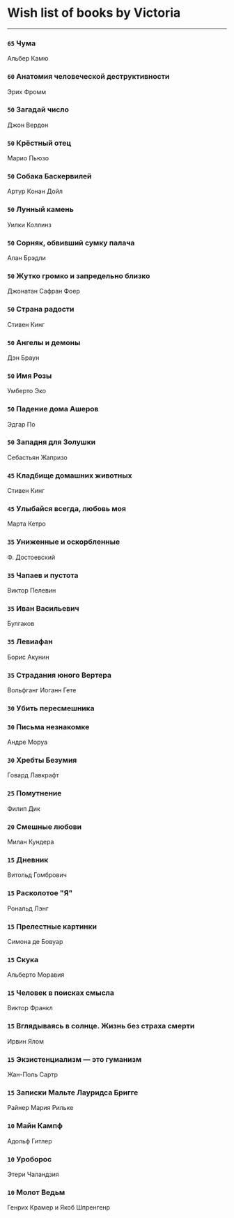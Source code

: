 # Wish list of books by Victoria
---

### `65` Чума
Альбер Камю

### `60` Анатомия человеческой деструктивности
Эрих Фромм

### `50` Загадай число
Джон Вердон

### `50` Крёстный отец
Марио Пьюзо

### `50` Собака Баскервилей
Артур Конан Дойл

### `50` Лунный камень
Уилки Коллинз

### `50` Сорняк, обвивший сумку палача
Алан Брэдли

### `50` Жутко громко и запредельно близко
Джонатан Сафран Фоер

### `50` Страна радости
Стивен Кинг

### `50` Ангелы и демоны
Дэн Браун

### `50` Имя Розы
Умберто Эко

### `50` Падение дома Ашеров
Эдгар По

### `50` Западня для Золушки
Себастьян Жапризо

### `45` Кладбище домашних животных
Стивен Кинг

### `45` Улыбайся всегда, любовь моя
Марта Кетро

### `35` Униженные и оскорбленные
Ф. Достоевский

### `35` Чапаев и пустота
Виктор Пелевин

### `35` Иван Васильевич
Булгаков

### `35` Левиафан
Борис Акунин

### `35` Страдания юного Вертера
Вольфганг Иоганн Гете

### `30` Убить пересмешника

### `30` Письма незнакомке
Андре Моруа

### `30` Хребты Безумия
Говард Лавкрафт

### `25` Помутнение
Филип Дик

### `20` Смешные любови
Милан Кундера

### `15` Дневник
Витольд Гомбрович

### `15` Расколотое "Я"
Рональд Лэнг

### `15` Прелестные картинки
Симона де Бовуар

### `15` Скука
Альберто Моравия

### `15` Человек в поисках смысла
Виктор Франкл

### `15` Вглядываясь в солнце. Жизнь без страха смерти
Ирвин Ялом

### `15` Экзистенциализм — это гуманизм
Жан-Поль Сартр

### `15` Записки Мальте Лауридса Бригге
Райнер Мария Рильке

### `10` Майн Кампф
Адольф Гитлер

### `10` Уроборос
Этери Чаландзия

### `10` Молот Ведьм
Генрих Крамер и Якоб Шпренгенр

